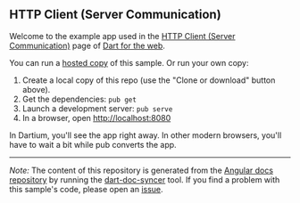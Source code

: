 ## HTTP Client (Server Communication)

Welcome to the example app used in the
[HTTP Client (Server Communication)](https://webdev.dartlang.org/angular/guide/server-communication) page
of [Dart for the web](https://webdev.dartlang.org).

You can run a [hosted copy](https://webdev.dartlang.org/examples/ng/doc/server-communication) of this
sample. Or run your own copy:

1. Create a local copy of this repo (use the "Clone or download" button above).
2. Get the dependencies: `pub get`
3. Launch a development server: `pub serve`
4. In a browser, open [http://localhost:8080](http://localhost:8080)

In Dartium, you'll see the app right away. In other modern browsers,
you'll have to wait a bit while pub converts the app.

---

*Note:* The content of this repository is generated from the
[Angular docs repository][docs repo] by running the
[dart-doc-syncer](//github.com/angular/dart-doc-syncer) tool.
If you find a problem with this sample's code, please open an [issue][].

[docs repo]: //github.com/dart-lang/site-webdev/tree/master/examples/ng/doc/server-communication
[issue]: //github.com/dart-lang/site-webdev/issues/new?title=examples/ng/doc/server-communication
